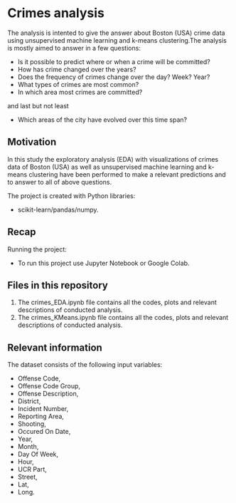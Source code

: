 # Crimes analysis

The analysis is intented to give the answer about Boston (USA) crime data using unsupervised machine learning and k-means clustering.The analysis is mostly aimed to answer in a few questions:

- Is it possible to predict where or when a crime will be committed?
- How has crime changed over the years?
- Does the frequency of crimes change over the day? Week? Year?
- What types of crimes are most common?
- In which area most crimes are committed? 

and last but not least

- Which areas of the city have evolved over this time span?


## Motivation

In this study the exploratory analysis (EDA) with visualizations of crimes data of Boston (USA) as well as unsupervised machine learning and k-means clustering have been performed to make a relevant predictions and to answer to all of above questions.

The project is created with Python libraries:

- scikit-learn/pandas/numpy.


## Recap





Running the project:

- To run this project use Jupyter Notebook or Google Colab.

## Files in this repository

1. The crimes_EDA.ipynb file contains all the codes, plots and relevant descriptions of conducted analysis.
2. The crimes_KMeans.ipynb file contains all the codes, plots and relevant descriptions of conducted analysis.


## Relevant information

The dataset consists of the following input variables:

- Offense Code,
- Offense Code Group,
- Offense Description, 
- District, 
- Incident Number, 
- Reporting Area, 
- Shooting, 
- Occured On Date,
- Year, 
- Month, 
- Day Of Week,
- Hour, 
- UCR Part,
- Street, 
- Lat, 
- Long.

